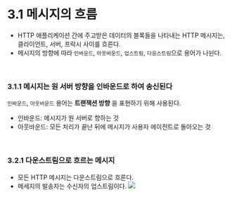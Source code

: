 # 3.1 메시지의 흐름

- HTTP 애플리케이션 간에 주고받은 데이터의 블록들을 나타내는 HTTP 메시지는, 클라이언트, 서버, 프락시 사이를 흐른다.
- 메시지의 방향에 따라 `인바운드`, `아웃바운드`, `업스트림`, `다운스트림`으로 용어가 나뉜다.

<br>

### 3.1.1 메시지는 원 서버 방향을 인바운드로 하여 송신된다
`인바운드`, `아웃바운드` 용어는 **트랜잭션 방향** 을 표현하기 위해 사용된다.
- 인바운드: 메시지가 원 서버로 향하는 것
- 아웃바운드: 모든 처리가 끝난 뒤에 메시지가 사용자 에이전트로 돌아오는 것



<br>

### 3.2.1 다운스트림으로 흐르는 메시지

- 모든 HTTP 메시지는 다운스트림으로 흐른다.
- 메세지의 발송자는 수신자의 업스트림이다.
![](https://velog.velcdn.com/images/hellojihyoung/post/99f56ad6-994f-4913-a4e5-92505b1c77c2/image.png)
